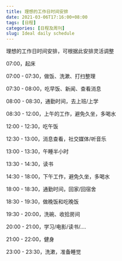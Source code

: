 ```yaml
---
title: 理想的工作日时间安排
date: 2021-03-06T17:16:00+08:00
tags: [日程]
categories: [日程及周刊]
slug: Ideal daily schedule
---
```


理想的工作日时间安排，可根据此安排灵活调整

<!--more-->

07:00，起床

07:00 - 07:30，做饭、洗漱、打扫整理

07:30 - 08:00，吃早饭、新闻、查看消息

08:00 - 08:30，通勤时间，去上班/上学

08:30 - 12:00，上午的工作，避免久坐，多喝水

12:00 - 12:30，吃午饭

12:30 - 13:00，消息查看，社交媒体/听音乐

13:00 - 13:30，午睡半小时

13:30 - 14:30，读书

14:30 - 18:00，下午工作，避免久坐，多喝水

18:00 - 18:30，通勤时间，回家/回宿舍

18:30 - 19:30，做晚饭和吃晚饭

19:30 - 20:00，洗碗、收拾房间

20:00 - 21:00，学习/电影/读书/....

21:00 - 22:00，健身

23:00 - 23:30，洗漱，准备睡觉

